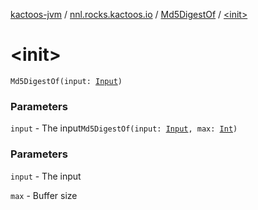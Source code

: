[kactoos-jvm](../../index.md) / [nnl.rocks.kactoos.io](../index.md) / [Md5DigestOf](index.md) / [&lt;init&gt;](./-init-.md)

# &lt;init&gt;

`Md5DigestOf(input: `[`Input`](../../nnl.rocks.kactoos/-input/index.md)`)`

### Parameters

`input` - The input`Md5DigestOf(input: `[`Input`](../../nnl.rocks.kactoos/-input/index.md)`, max: `[`Int`](https://kotlinlang.org/api/latest/jvm/stdlib/kotlin/-int/index.html)`)`

### Parameters

`input` - The input

`max` - Buffer size